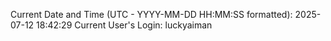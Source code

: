 Current Date and Time (UTC - YYYY-MM-DD HH:MM:SS formatted): 2025-07-12 18:42:29
Current User's Login: luckyaiman
